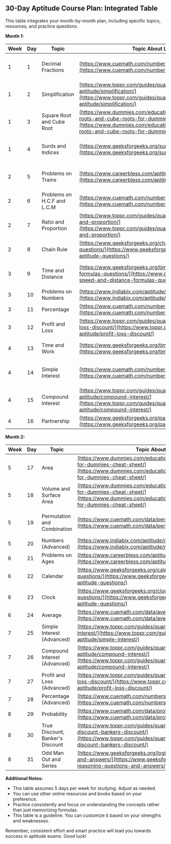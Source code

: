 ## 30-Day Aptitude Course Plan: Integrated Table

This table integrates your month-by-month plan, including specific topics, resources, and practice questions.

**Month 1:**

| Week | Day | Topic | Topic About Link | Topic Questions Link |
|---|---|---|---|---|
| 1 | 1 | Decimal Fractions | [https://www.cuemath.com/numbers/decimal-numbers/](https://www.cuemath.com/numbers/decimal-numbers/) | [https://www.indiabix.com/aptitude/decimal-fractions/](https://www.indiabix.com/aptitude/decimal-fractions/) |
| 1 | 2 | Simplification | [https://www.toppr.com/guides/quantitative-aptitude/simplification/](https://www.toppr.com/guides/quantitative-aptitude/simplification/) | [https://www.indiabix.com/aptitude/simplification/](https://www.indiabix.com/aptitude/simplification/) |
| 1 | 3 | Square Root and Cube Root | [https://www.dummies.com/education/math/algebra/square-roots-and-cube-roots-for-dummies-cheat-sheet/](https://www.dummies.com/education/math/algebra/square-roots-and-cube-roots-for-dummies-cheat-sheet/) | [https://www.indiabix.com/aptitude/square-root-and-cube-root/](https://www.indiabix.com/aptitude/square-root-and-cube-root/) |
| 1 | 4 | Surds and Indices | [https://www.geeksforgeeks.org/surds-and-indices/](https://www.geeksforgeeks.org/surds-and-indices/) | [https://www.indiabix.com/aptitude/surds-and-indices/](https://www.indiabix.com/aptitude/surds-and-indices/) |
| 2 | 5 | Problems on Trains | [https://www.careerbless.com/aptitude/quant/trains.php](https://www.careerbless.com/aptitude/quant/trains.php) | [https://www.indiabix.com/aptitude/time-and-distance/trains/](https://www.indiabix.com/aptitude/time-and-distance/trains/) |
| 2 | 6 | Problems on H.C.F and L.C.M | [https://www.cuemath.com/numbers/hcf-and-lcm/](https://www.cuemath.com/numbers/hcf-and-lcm/) | [https://www.indiabix.com/aptitude/hcf-and-lcm/](https://www.indiabix.com/aptitude/hcf-and-lcm/) |
| 2 | 7 | Ratio and Proportion | [https://www.toppr.com/guides/quantitative-aptitude/ratio-and-proportion/](https://www.toppr.com/guides/quantitative-aptitude/ratio-and-proportion/) | [https://www.indiabix.com/aptitude/ratio-and-proportion/](https://www.indiabix.com/aptitude/ratio-and-proportion/) |
| 2 | 8 | Chain Rule | [https://www.geeksforgeeks.org/chain-rule-in-aptitude-questions/](https://www.geeksforgeeks.org/chain-rule-in-aptitude-questions/) | [https://www.indiabix.com/aptitude/chain-rule/](https://www.indiabix.com/aptitude/chain-rule/) |
| 3 | 9 | Time and Distance | [https://www.geeksforgeeks.org/time-speed-and-distance-formulas-questions/](https://www.geeksforgeeks.org/time-speed-and-distance-formulas-questions/) | [https://www.indiabix.com/aptitude/time-and-distance/](https://www.indiabix.com/aptitude/time-and-distance/) |
| 3 | 10 | Problems on Numbers | [https://www.indiabix.com/aptitude/number-systems/](https://www.indiabix.com/aptitude/number-systems/) | [https://www.indiabix.com/aptitude/numbers/](https://www.indiabix.com/aptitude/numbers/) |
| 3 | 11 | Percentage | [https://www.cuemath.com/numbers/percentage/](https://www.cuemath.com/numbers/percentage/) | [https://www.indiabix.com/aptitude/percentage/](https://www.indiabix.com/aptitude/percentage/) |
| 3 | 12 | Profit and Loss | [https://www.toppr.com/guides/quantitative-aptitude/profit-loss-discount/](https://www.toppr.com/guides/quantitative-aptitude/profit-loss-discount/) | [https://www.indiabix.com/aptitude/profit-loss/](https://www.indiabix.com/aptitude/profit-loss/) |
| 4 | 13 | Time and Work | [https://www.geeksforgeeks.org/time-and-work-problems/](https://www.geeksforgeeks.org/time-and-work-problems/) | [https://www.indiabix.com/aptitude/time-and-work/](https://www.indiabix.com/aptitude/time-and-work/) |
| 4 | 14 | Simple Interest | [https://www.cuemath.com/numbers/simple-interest/](https://www.cuemath.com/numbers/simple-interest/) | [https://www.indiabix.com/aptitude/simple-interest/](https://www.indiabix.com/aptitude/simple-interest/) |
| 4 | 15 | Compound Interest | [https://www.toppr.com/guides/quantitative-aptitude/compound-interest/](https://www.toppr.com/guides/quantitative-aptitude/compound-interest/) | [https://www.indiabix.com/aptitude/compound-interest/](https://www.indiabix.com/aptitude/compound-interest/) |
| 4 | 16 | Partnership | [https://www.geeksforgeeks.org/partnership-problems/](https://www.geeksforgeeks.org/partnership-problems/) | [https://www.indiabix.com/aptitude/partnership/](https://www.indiabix.com/aptitude/partnership/) |

**Month 2:**

| Week | Day | Topic | Topic About Link | Topic Questions Link |
|---|---|---|---|---|
| 5 | 17 | Area | [https://www.dummies.com/education/math/geometry/geometry-for-dummies-cheat-sheet/](https://www.dummies.com/education/math/geometry/geometry-for-dummies-cheat-sheet/) | [https://www.indiabix.com/aptitude/geometry/area/](https://www.indiabix.com/aptitude/geometry/area/) |
| 5 | 18 | Volume and Surface Area | [https://www.dummies.com/education/math/geometry/geometry-for-dummies-cheat-sheet/](https://www.dummies.com/education/math/geometry/geometry-for-dummies-cheat-sheet/) | [https://www.indiabix.com/aptitude/geometry/volume-and-surface-area/](https://www.indiabix.com/aptitude/geometry/volume-and-surface-area/) |
| 5 | 19 | Permutation and Combination | [https://www.cuemath.com/data/permutation-and-combination/](https://www.cuemath.com/data/permutation-and-combination/) | [https://www.indiabix.com/aptitude/permutation-and-combination/](https://www.indiabix.com/aptitude/permutation-and-combination/) |
| 5 | 20 | Numbers (Advanced) | [https://www.indiabix.com/aptitude/number-systems/](https://www.indiabix.com/aptitude/number-systems/) | [https://www.indiabix.com/aptitude/numbers/](https://www.indiabix.com/aptitude/numbers/) |
| 6 | 21 | Problems on Ages | [https://www.careerbless.com/aptitude/quant/ages.php](https://www.careerbless.com/aptitude/quant/ages.php) | [https://www.indiabix.com/aptitude/ages/](https://www.indiabix.com/aptitude/ages/) |
| 6 | 22 | Calendar | [https://www.geeksforgeeks.org/calendar-problems-aptitude-questions/](https://www.geeksforgeeks.org/calendar-problems-aptitude-questions/) | [https://www.indiabix.com/aptitude/calendar/](https://www.indiabix.com/aptitude/calendar/) |
| 6 | 23 | Clock | [https://www.geeksforgeeks.org/clock-problems-aptitude-questions/](https://www.geeksforgeeks.org/clock-problems-aptitude-questions/) | [https://www.indiabix.com/aptitude/clock/](https://www.indiabix.com/aptitude/clock/) |
| 6 | 24 | Average | [https://www.cuemath.com/data/average/](https://www.cuemath.com/data/average/) | [https://www.indiabix.com/aptitude/average/](https://www.indiabix.com/aptitude/average/) |
| 7 | 25 | Simple Interest (Advanced) | [https://www.toppr.com/guides/quantitative-aptitude/simple-interest/](https://www.toppr.com/guides/quantitative-aptitude/simple-interest/) | [https://www.indiabix.com/aptitude/simple-interest/](https://www.indiabix.com/aptitude/simple-interest/) |
| 7 | 26 | Compound Interest (Advanced) | [https://www.toppr.com/guides/quantitative-aptitude/compound-interest/](https://www.toppr.com/guides/quantitative-aptitude/compound-interest/) | [https://www.indiabix.com/aptitude/compound-interest/](https://www.indiabix.com/aptitude/compound-interest/) |
| 7 | 27 | Profit and Loss (Advanced) | [https://www.toppr.com/guides/quantitative-aptitude/profit-loss-discount/](https://www.toppr.com/guides/quantitative-aptitude/profit-loss-discount/) | [https://www.indiabix.com/aptitude/profit-loss/](https://www.indiabix.com/aptitude/profit-loss/) |
| 7 | 28 | Percentage (Advanced) | [https://www.cuemath.com/numbers/percentage/](https://www.cuemath.com/numbers/percentage/) | [https://www.indiabix.com/aptitude/percentage/](https://www.indiabix.com/aptitude/percentage/) |
| 8 | 29 | Probability | [https://www.cuemath.com/data/probability/](https://www.cuemath.com/data/probability/) | [https://www.indiabix.com/aptitude/probability/](https://www.indiabix.com/aptitude/probability/) |
| 8 | 30 | True Discount, Banker's Discount | [https://www.toppr.com/guides/quantitative-aptitude/true-discount-bankers-discount/](https://www.toppr.com/guides/quantitative-aptitude/true-discount-bankers-discount/) | [https://www.indiabix.com/aptitude/discount/](https://www.indiabix.com/aptitude/discount/) |
| 8 | 31 | Odd Man Out and Series | [https://www.geeksforgeeks.org/logical-reasoning-questions-and-answers/](https://www.geeksforgeeks.org/logical-reasoning-questions-and-answers/) | [https://www.indiabix.com/logical-reasoning/series/](https://www.indiabix.com/logical-reasoning/series/) |

**Additional Notes:**

* This table assumes 5 days per week for studying. Adjust as needed.
* You can use other online resources and books based on your preference.
* Practice consistently and focus on understanding the concepts rather than just memorizing formulas.
* This table is a guideline. You can customize it based on your strengths and weaknesses. 

Remember, consistent effort and smart practice will lead you towards success in aptitude exams. Good luck! 
